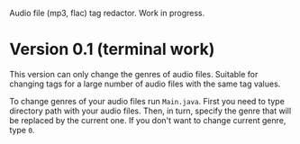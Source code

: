 Audio file (mp3, flac) tag redactor. Work in progress.

# Version 0.1 (terminal work)
This version can only change the genres of audio files.
Suitable for changing tags for a large number of audio files with the same tag values.

To change genres of your audio files run ```Main.java```. First you need to type directory path with your audio files.
Then, in turn, specify the genre that will be replaced by the current one. If you don't want to change current genre, type ```0```.
